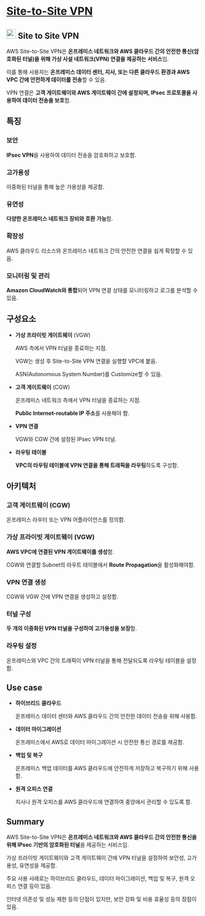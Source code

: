 # [Site-to-Site VPN](https://docs.aws.amazon.com/ko_kr/vpn/latest/s2svpn/VPC_VPN.html)

## <img src = "https://github.com/user-attachments/assets/43929464-4b4d-4c0e-94b5-c1d4a4b7ad4c" width = "25" height = "25"> Site to Site VPN

AWS Site-to-Site VPN은 **온프레미스 네트워크와 AWS 클라우드 간의 안전한 통신(암호화된 터널)을 위해 가상 사설 네트워크(VPN) 연결을 제공하는 서비스**임. 

이를 통해 사용자는 **온프레미스 데이터 센터, 지사, 또는 다른 클라우드 환경과 AWS VPC 간에 안전하게 데이터를 전송**할 수 있음.

VPN 연결은 **고객 게이트웨이와 AWS 게이트웨이 간에 설정되며, IPsec 프로토콜을 사용하여 데이터 전송을 보호**함.

## 특징

### 보안

**IPsec VPN**을 사용하여 데이터 전송을 암호화하고 보호함.

### 고가용성

이중화된 터널을 통해 높은 가용성을 제공함.

### 유연성

**다양한 온프레미스 네트워크 장비와 호환 가능**함.

### 확장성

AWS 클라우드 리소스와 온프레미스 네트워크 간의 안전한 연결을 쉽게 확장할 수 있음.

### 모니터링 및 관리

**Amazon CloudWatch와 통합**되어 VPN 연결 상태를 모니터링하고 로그를 분석할 수 있음.

## 구성요소

* **가상 프라이빗 게이트웨이** (VGW)

    AWS 측에서 VPN 터널을 종료하는 지점.

    VGW는 생성 후 Site-to-Site VPN 연결을 실행할 VPC에 붙음.

    ASN(Autonomous System Number)를 Customize할 수 있음.

* **고객 게이트웨이** (CGW)

    온프레미스 네트워크 측에서 VPN 터널을 종료하는 지점.

    **Public Internet-routable IP 주소**를 사용해야 함.

* **VPN 연결**

    VGW와 CGW 간에 설정된 IPsec VPN 터널.

* **라우팅 테이블**

    **VPC의 라우팅 테이블에 VPN 연결을 통해 트래픽을 라우팅**하도록 구성함.

## 아키텍처

### 고객 게이트웨이 (CGW)

온프레미스 라우터 또는 VPN 어플라이언스를 정의함.

### 가상 프라이빗 게이트웨이 (VGW)

**AWS VPC에 연결된 VPN 게이트웨이를 생성**함.

CGW와 연결할 Subnet의 라우트 테이블에서 **Route Propagation**을 활성화해야함.

### VPN 연결 생성

CGW와 VGW 간에 VPN 연결을 생성하고 설정함.

### 터널 구성

**두 개의 이중화된 VPN 터널을 구성하여 고가용성을 보장**함.

### 라우팅 설정

온프레미스와 VPC 간의 트래픽이 VPN 터널을 통해 전달되도록 라우팅 테이블을 설정함.

## Use case

* **하이브리드 클라우드**

    온프레미스 데이터 센터와 AWS 클라우드 간의 안전한 데이터 전송을 위해 사용함.

* **데이터 마이그레이션**

    온프레미스에서 AWS로 데이터 마이그레이션 시 안전한 통신 경로를 제공함.

* **백업 및 복구**

    온프레미스 백업 데이터를 AWS 클라우드에 안전하게 저장하고 복구하기 위해 사용함.

* **원격 오피스 연결**

    지사나 원격 오피스를 AWS 클라우드에 연결하여 중앙에서 관리할 수 있도록 함.

## Summary

AWS Site-to-Site VPN은 **온프레미스 네트워크와 AWS 클라우드 간의 안전한 통신을 위해 IPsec 기반의 암호화된 터널**을 제공하는 서비스임. 

가상 프라이빗 게이트웨이와 고객 게이트웨이 간에 VPN 터널을 설정하여 보안성, 고가용성, 유연성을 제공함. 

주요 사용 사례로는 하이브리드 클라우드, 데이터 마이그레이션, 백업 및 복구, 원격 오피스 연결 등이 있음. 

인터넷 의존성 및 성능 제한 등의 단점이 있지만, 보안 강화 및 비용 효율성 등의 장점이 있음.